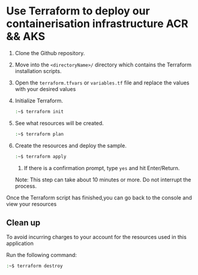 <!-- @format -->

# Use Terraform to deploy our containerisation infrastructure ACR && AKS

1. Clone the Github repository.

1. Move into the `<directoryName>/` directory which contains the Terraform installation scripts.

1. Open the `terraform.tfvars` or `variables.tf` file and replace the values with your desired values

1. Initialize Terraform.

   ```bash
   :~$ terraform init
   ```

1. See what resources will be created.

   ```bash
   :~$ terraform plan
   ```

1. Create the resources and deploy the sample.

   ```bash
   :~$ terraform apply
   ```

   1. If there is a confirmation prompt, type `yes` and hit Enter/Return.

   Note: This step can take about 10 minutes or more. Do not interrupt the process.

Once the Terraform script has finished,you can go back to the console and view your resources

## Clean up

To avoid incurring charges to your account for the resources used in this application

Run the following command:

```sh
:~$ terraform destroy
```
